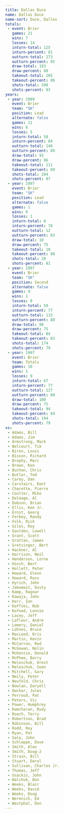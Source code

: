 ```yaml
---
title: Dallas Duce
name: Dallas Duce
name-sort: Duce, Dallas
totals:
 - event: Brier
   games: 21
   wins: 7
   losses: 14
   inturn-total: 125
   inturn-percent: 81
   outturn-total: 273
   outturn-percent: 85
   draw-total: 193
   draw-percent: 80
   takeout-total: 205
   takeout-percent: 86
   shots-total: 398
   shots-percent: 83
years:
 - year: 1989
   event: Brier
   team: "SK"
   position: Lead
   alternate: false
   games: 11
   wins: 6
   losses: 5
   inturn-total: 58
   inturn-percent: 84
   outturn-total: 146
   outturn-percent: 89
   draw-total: 93
   draw-percent: 86
   takeout-total: 111
   takeout-percent: 89
   shots-total: 204
   shots-percent: 87
 - year: 1997
   event: Brier
   team: "SK"
   position: Lead
   alternate: false
   games: 1
   wins: 0
   losses: 1
   inturn-total: 8
   inturn-percent: 78
   outturn-total: 12
   outturn-percent: 83
   draw-total: 10
   draw-percent: 75
   takeout-total: 10
   takeout-percent: 88
   shots-total: 20
   shots-percent: 81
 - year: 1997
   event: Brier
   team: "SK"
   position: Second
   alternate: false
   games: 9
   wins: 1
   losses: 8
   inturn-total: 59
   inturn-percent: 77
   outturn-total: 115
   outturn-percent: 80
   draw-total: 90
   draw-percent: 75
   takeout-total: 84
   takeout-percent: 83
   shots-total: 174
   shots-percent: 79
 - year: 1997
   event: Brier
   team: Totals
   games: 10
   wins: 1
   losses: 9
   inturn-total: 67
   inturn-percent: 77
   outturn-total: 127
   outturn-percent: 80
   draw-total: 100
   draw-percent: 75
   takeout-total: 94
   takeout-percent: 84
   shots-total: 194
   shots-percent: 79
vs:
 - Adams, Bill
 - Adams, Jim
 - Armstrong, Mark
 - Belcourt, Tim
 - Biron, Louis
 - Bisson, Richard
 - Brophy, Marc
 - Brown, Ken
 - Buchan, Chris
 - Butler, Ted
 - Carey, Dan
 - Carstairs, Kent
 - Charette, Pierre
 - Coulter, Mike
 - Delmage, Al
 - Dobson, Brian
 - Ellis, Ken Jr.
 - Ernst, Georg
 - Ferbey, Randy
 - Folk, Rick
 - Giles, Roy
 - Goulden, Lowell
 - Grant, Scott
 - Grattan, James
 - Gretzinger, Bert
 - Hackner, Al
 - Harrison, Neil
 - Henderson, Lorne
 - Hinch, Bert
 - Hollett, Peter
 - Howard, Glenn
 - Howard, Russ
 - Hyrich, John
 - Jakomait, Dusty
 - Kamp, Ragnar
 - Kawaja, John
 - Kerr, Ian
 - Koffski, Rob
 - Kofoed, Lonnie
 - Lacey, Jeff
 - Lafleur, Andre
 - Lemery, Daniel
 - Lohnes, Bruce
 - MacLeod, Kris
 - Martin, Kevin
 - McCarron, Rod
 - McGowan, Nolin
 - McKenzie, Donald
 - McPhee, Barry
 - Meleschuk, Orest
 - Meleschuk, Sean
 - Mitchell, Gary
 - Neily, Peter
 - Neufeld, Chris
 - Nowlan, Daryell
 - Owchar, Jules
 - Perroud, Pat
 - Peters, Vic
 - Power, Humphrey
 - Ramcharan, Rudy
 - Roach, Terry
 - Robertson, Brad
 - Robinson, Bill
 - Rodd, Roy
 - Ryan, Pat
 - Salo, John
 - Schleppe, Dave
 - Smith, Alex
 - Smith, Doug-2
 - Strain, Bill
 - Stuart, Darol
 - Sullivan, Charles Jr.
 - Thomas, Jeff
 - Usackis, John
 - Walchuk, Don
 - Weeks, Blair
 - Weeks, David
 - Weeks, Doug
 - Werenich, Ed
 - Westphal, Don
---
```

